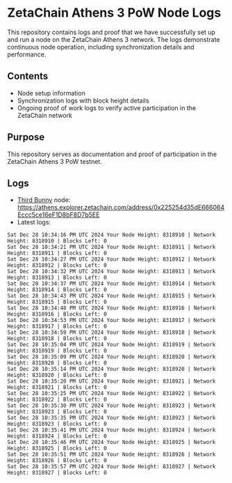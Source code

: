 # ZetaChain Athens 3 PoW Node Logs
This repository contains logs and proof that we have successfully set up and run a node on the ZetaChain Athens 3 network. The logs demonstrate continuous node operation, including synchronization details and performance.

## Contents
- Node setup information
- Synchronization logs with block height details
- Ongoing proof of work logs to verify active participation in the ZetaChain network

## Purpose
This repository serves as documentation and proof of participation in the ZetaChain Athens 3 PoW testnet.

## Logs

- [Third Bunny](https://thirdbunny.xyz/) node: https://athens.explorer.zetachain.com/address/0x225254d35dE666064Eccc5ce16eF1D8bF8D7b5EE
- Latest logs:
```
Sat Dec 28 10:34:16 PM UTC 2024 Your Node Height: 8318910 | Network Height: 8318910 | Blocks Left: 0
Sat Dec 28 10:34:21 PM UTC 2024 Your Node Height: 8318911 | Network Height: 8318911 | Blocks Left: 0
Sat Dec 28 10:34:27 PM UTC 2024 Your Node Height: 8318912 | Network Height: 8318912 | Blocks Left: 0
Sat Dec 28 10:34:32 PM UTC 2024 Your Node Height: 8318913 | Network Height: 8318913 | Blocks Left: 0
Sat Dec 28 10:34:37 PM UTC 2024 Your Node Height: 8318914 | Network Height: 8318914 | Blocks Left: 0
Sat Dec 28 10:34:43 PM UTC 2024 Your Node Height: 8318915 | Network Height: 8318915 | Blocks Left: 0
Sat Dec 28 10:34:48 PM UTC 2024 Your Node Height: 8318916 | Network Height: 8318916 | Blocks Left: 0
Sat Dec 28 10:34:53 PM UTC 2024 Your Node Height: 8318917 | Network Height: 8318917 | Blocks Left: 0
Sat Dec 28 10:34:59 PM UTC 2024 Your Node Height: 8318918 | Network Height: 8318918 | Blocks Left: 0
Sat Dec 28 10:35:04 PM UTC 2024 Your Node Height: 8318919 | Network Height: 8318919 | Blocks Left: 0
Sat Dec 28 10:35:09 PM UTC 2024 Your Node Height: 8318920 | Network Height: 8318920 | Blocks Left: 0
Sat Dec 28 10:35:14 PM UTC 2024 Your Node Height: 8318920 | Network Height: 8318920 | Blocks Left: 0
Sat Dec 28 10:35:20 PM UTC 2024 Your Node Height: 8318921 | Network Height: 8318921 | Blocks Left: 0
Sat Dec 28 10:35:25 PM UTC 2024 Your Node Height: 8318922 | Network Height: 8318922 | Blocks Left: 0
Sat Dec 28 10:35:30 PM UTC 2024 Your Node Height: 8318923 | Network Height: 8318923 | Blocks Left: 0
Sat Dec 28 10:35:35 PM UTC 2024 Your Node Height: 8318923 | Network Height: 8318923 | Blocks Left: 0
Sat Dec 28 10:35:41 PM UTC 2024 Your Node Height: 8318924 | Network Height: 8318924 | Blocks Left: 0
Sat Dec 28 10:35:46 PM UTC 2024 Your Node Height: 8318925 | Network Height: 8318925 | Blocks Left: 0
Sat Dec 28 10:35:51 PM UTC 2024 Your Node Height: 8318926 | Network Height: 8318926 | Blocks Left: 0
Sat Dec 28 10:35:57 PM UTC 2024 Your Node Height: 8318927 | Network Height: 8318927 | Blocks Left: 0
```
